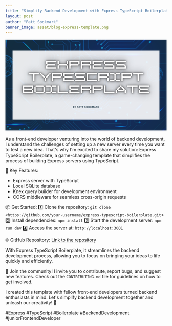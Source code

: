 ```yaml
---
title: "Simplify Backend Development with Express TypeScript Boilerplate!"
layout: post
author: "Patt Sookmark"
banner_image: asset/blog-express-template.png
---
```


<img class="blog-banner" src="/asset/blog-express-template.png" alt="blog-express-template" />

As a front-end developer venturing into the world of backend development, I understand the challenges of setting up a new server every time you want to test a new idea. That's why I'm excited to share my solution: Express TypeScript Boilerplate, a game-changing template that simplifies the process of building Express servers using TypeScript.

🔧 Key Features:

- Express server with TypeScript
- Local SQLite database
- Knex query builder for development environment
- CORS middleware for seamless cross-origin requests

📦 Get Started:
1️⃣ Clone the repository: `git clone <https://github.com/your-username/express-typescript-boilerplate.git`>
2️⃣ Install dependencies: `npm install`
3️⃣ Start the development server: `npm run dev`
4️⃣ Access the server at: `http://localhost:3001`

🌐 GitHub Repository: [Link to the repository](https://github.com/your-username/express-typescript-boilerplate)

With Express TypeScript Boilerplate, it streamlines the backend development process, allowing you to focus on bringing your ideas to life quickly and efficiently.

👥 Join the community! I invite you to contribute, report bugs, and suggest new features. Check out the `CONTRIBUTING.md` file for guidelines on how to get involved.

I created this template with fellow front-end developers turned backend enthusiasts in mind. Let's simplify backend development together and unleash our creativity! 🎉

#Express #TypeScript #Boilerplate #BackendDevelopment #juniorFrontendDeveloper
